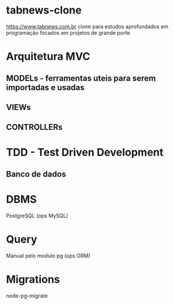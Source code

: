 # tabnews-clone

https://www.tabnews.com.br clone para estudos aprofundados em programação focados em projetos de grande porte

# Arquitetura MVC
## MODELs - ferramentas uteis para serem importadas e usadas
>

## VIEWs
>

## CONTROLLERs
>

# TDD - Test Driven Development


## Banco de dados
# DBMS
PostgreSQL  (ops MySQL)
# Query
Manual pelo modulo pg   (ops ORM)
# Migrations
node-pg-migrate
